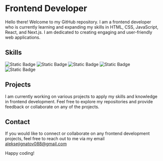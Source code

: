 # Frontend Developer

Hello there! Welcome to my GitHub repository. I am a frontend developer who is currently learning and expanding my skills in HTML, CSS, JavaScript, React, and Next.js. I am dedicated to creating engaging and user-friendly web applications.

## Skills
![Static Badge](https://img.shields.io/badge/HTML-gray?logo=HTML5)
![Static Badge](https://img.shields.io/badge/CSS-gray?logo=css3)
![Static Badge](https://img.shields.io/badge/JavaScript-gray?logo=javascript)
![Static Badge](https://img.shields.io/badge/React-gray?logo=react)
![Static Badge](https://img.shields.io/badge/Next.js-gray?logo=Next.js)

## Projects
I am currently working on various projects to apply my skills and knowledge in frontend development. Feel free to explore my repositories and provide feedback or collaborate on any of the projects.

## Contact
If you would like to connect or collaborate on any frontend development projects, feel free to reach out to me via my email aleksejignatov088@gmail.com 

Happy coding!